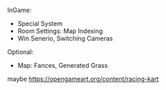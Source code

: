 InGame:

- Special System
- Room Settings: Map Indexing
- Win Senerio, Switching Cameras

Optional:

- Map: Fances, Generated Grass

maybe
https://opengameart.org/content/racing-kart
